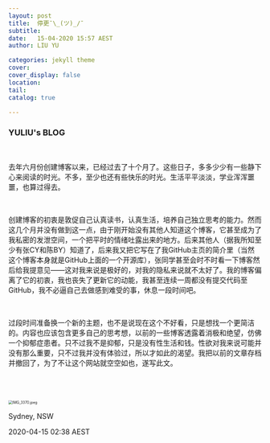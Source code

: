 ```yaml
---
layout: post
title:  停更¯\_(ツ)_/¯
subtitle: 
date:   15-04-2020 15:57 AEST
author: LIU YU

categories: jekyll theme
cover: 
cover_display: false
location: 
tail: 
catalog: true 

---
```


### YULIU's BLOG

<br>

​		去年六月份创建博客以来，已经过去了十个月了。这些日子，多多少少有一些静下心来阅读的时光。不多，至少也还有些快乐的时光。生活平平淡淡，学业浑浑噩噩，也算过得去。

<br>

​		创建博客的初衷是敦促自己认真读书，认真生活，培养自己独立思考的能力。然而这几个月并没有做到这一点，由于刚开始没有其他人知道这个博客，它甚至成为了我私密的发泄空间，一个把平时的情绪吐露出来的地方。后来其他人（据我所知至少有张CY和陈BY）知道了，后来我又把它写在了我GitHub主页的简介里（当然这个博客本身就是GitHub上面的一个开源库），张同学甚至会时不时看一下博客然后给我提意见——这对我来说是极好的，对我的隐私来说就不太好了。我的博客偏离了它的初衷，我也丧失了更新它的动能，我甚至连续一周都没有提交代码至GitHub，我不必逼自己去做感到难受的事，休息一段时间吧。

<br>

​		过段时间准备换一个新的主题，也不是说现在这个不好看，只是想找一个更简洁的。内容也应该包含更多自己的思考想，以前的一些博客透露着消极和绝望，仿佛一个抑郁症患者。只不过我不是抑郁，只是没有性生活和钱。性欲对我来说可能并没有那么重要，只不过我并没有体验过，所以才如此的渴望。我把以前的文章存档并撤回了，为了不让这个网站就空空如也，遂写此文。

<br>

<br>

<br>

<img src="https://i.loli.net/2020/04/16/jfWuv9r5dY8IbJk.jpg" alt="IMG_3370.jpeg" style="zoom:50%;" />



Sydney, NSW

2020-04-15    02:38     AEST





